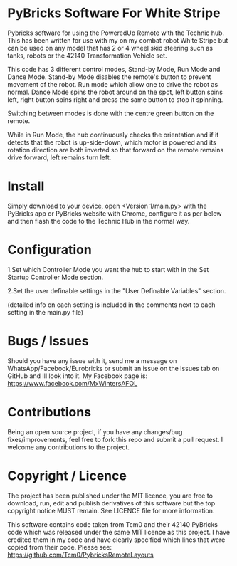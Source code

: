 # PyBricks Software For White Stripe

Pybricks software for using the PoweredUp Remote with the Technic hub. This has been written for use with my on my combat robot White Stripe but can be used on any model that has 2 or 4 wheel skid steering such as tanks, robots or the 42140 Transformation Vehicle set.

This code has 3 different control modes, Stand-by Mode, Run Mode and Dance Mode. Stand-by Mode disables the remote's button to prevent movement of the robot. Run mode which allow one to drive the robot as normal. Dance Mode spins the robot around on the spot, left button spins left, right button spins right and press the same button to stop it spinning. 

Switching between modes is done with the centre green button on the remote.

While in Run Mode, the hub continuously checks the orientation and if it detects that the robot is up-side-down, which motor is powered and its rotation direction are both inverted so that forward on the remote remains drive forward, left remains turn left.

# Install

Simply download to your device, open <Version 1/main.py> with the PyBricks app or PyBricks website with Chrome, configure it as per below and then flash the code to the Technic Hub in the normal way.

# Configuration

1.Set which Controller Mode you want the hub to start with in the Set Startup Controller Mode section.

2.Set the user definable settings in the "User Definable Variables" section.

(detailed info on each setting is included in the comments next to each setting in the main.py file)

# Bugs / Issues

Should you have any issue with it, send me a message on WhatsApp/Facebook/Eurobricks or submit an issue on the Issues tab on GitHub and Ill look into it. 
My Facebook page is: https://www.facebook.com/MxWintersAFOL

# Contributions

Being an open source project, if you have any changes/bug fixes/improvements, feel free to fork this repo and submit a pull request. I welcome any contributions to the project.

# Copyright / Licence

The project has been published under the MIT licence, you are free to download, run, edit and publish derivatives of this software but the top copyright notice MUST remain. See LICENCE file for more information.

This software contains code taken from Tcm0 and their 42140 PyBricks code which was released under the same MIT licence as this project. I have credited them in my code and have clearly specified which lines that were copied from their code.
Please see: https://github.com/Tcm0/PybricksRemoteLayouts
